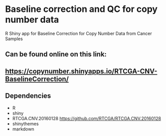 # Baseline correction and QC for copy number data
R Shiny app for Baseline Correction for Copy Number Data from Cancer Samples

## Can be found online on this link: 
## https://copynumber.shinyapps.io/RTCGA-CNV-BaselineCorrection/

## Dependencies
* R 
* shiny
* RTCGA.CNV.20160128 https://github.com/RTCGA/RTCGA.CNV.20160128
* shinythemes
* markdown



